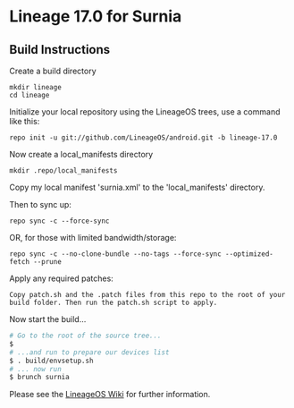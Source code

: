 
Lineage 17.0 for Surnia
=======================
<!--
Current Status
--------------

What's working?
 - It boots!
 - RIL
 - Mobile data
 - Wifi
 - Bluetooth
 - GPS
 - Camera (apart from HDR)
 - Camcorder
 - VoLTE (credits to @nicorg2515)

What's not working
 - Camera HDR - doesn't work in Camera2 (same as in P) but Snap will probably work when it gets reinstated.
 - SELinux is Permissive


Download
--------

My current builds are available [here](https://chil360.github.io/).
-->

Build Instructions
------------------
Create a build directory

	mkdir lineage
	cd lineage

Initialize your local repository using the LineageOS trees, use a command like this:

    repo init -u git://github.com/LineageOS/android.git -b lineage-17.0

Now create a local_manifests directory

    mkdir .repo/local_manifests

Copy my local manifest 'surnia.xml' to the 'local_manifests' directory.

Then to sync up:

    repo sync -c --force-sync

OR, for those with limited bandwidth/storage:

    repo sync -c --no-clone-bundle --no-tags --force-sync --optimized-fetch --prune

Apply any required patches:

    Copy patch.sh and the .patch files from this repo to the root of your build folder. Then run the patch.sh script to apply.	


Now start the build...

```bash
# Go to the root of the source tree...
$
# ...and run to prepare our devices list
$ . build/envsetup.sh
# ... now run
$ brunch surnia
```

Please see the [LineageOS Wiki](https://wiki.lineageos.org/) for further information.
